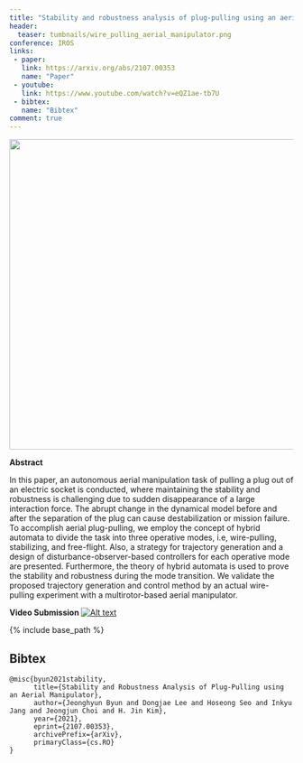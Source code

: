 ```yaml
---
title: "Stability and robustness analysis of plug-pulling using an aerial manipulator"
header:
  teaser: tumbnails/wire_pulling_aerial_manipulator.png
conference: IROS
links: 
 - paper: 
   link: https://arxiv.org/abs/2107.00353
   name: "Paper"
 - youtube:
   link: https://www.youtube.com/watch?v=eQZ1ae-tb7U
 - bibtex:
   name: "Bibtex"
comment: true
---
```


<center><img src="/images/tumbnails/wire_pulling_aerial_manipulator.png" width="550" height="550"></center>


**Abstract**

In this paper, an autonomous aerial manipulation task of pulling a plug out of an electric socket is conducted, where maintaining the stability and robustness is challenging due to sudden disappearance of a large interaction force. The abrupt change in the dynamical model before and after the separation of the plug can cause destabilization or mission failure. To accomplish aerial plug-pulling, we employ the concept of hybrid automata to divide the task into three operative modes, i.e, wire-pulling, stabilizing, and free-flight. Also, a strategy for trajectory generation and a design of disturbance-observer-based controllers for each operative mode are presented. Furthermore, the theory of hybrid automata is used to prove the stability and robustness during the mode transition. We validate the proposed trajectory generation and control method by an actual wire-pulling experiment with a multirotor-based aerial manipulator.

**Video Submission**
[![Alt text](https://img.youtube.com/vi/eQZ1ae-tb7U/youtube_thumbnail.jpg)](https://www.youtube.com/watch?v=eQZ1ae-tb7U)

{% include base_path %}

## Bibtex <a id="bibtex"></a>
```
@misc{byun2021stability,
      title={Stability and Robustness Analysis of Plug-Pulling using an Aerial Manipulator}, 
      author={Jeonghyun Byun and Dongjae Lee and Hoseong Seo and Inkyu Jang and Jeongjun Choi and H. Jin Kim},
      year={2021},
      eprint={2107.00353},
      archivePrefix={arXiv},
      primaryClass={cs.RO}
}
```
